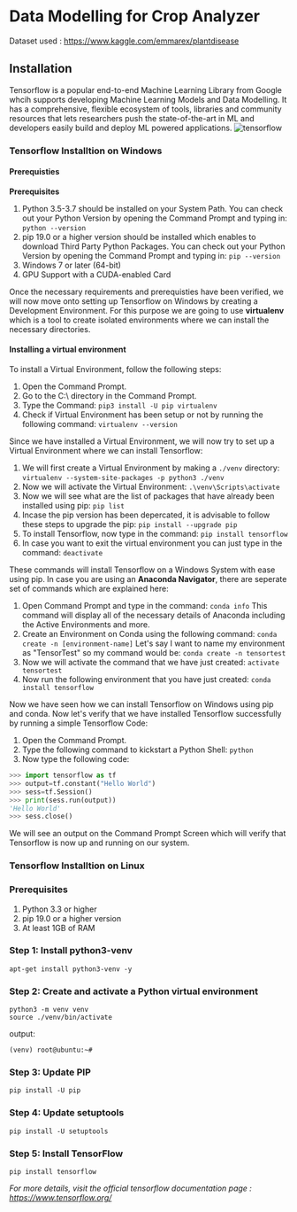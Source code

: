 # <strong>Data Modelling for Crop Analyzer</strong>
Dataset used : https://www.kaggle.com/emmarex/plantdisease

## Installation
Tensorflow is a popular end-to-end Machine Learning Library from Google whcih supports developing Machine Learning Models and Data Modelling. It has a comprehensive, flexible ecosystem of tools, libraries and community resources that lets researchers push the state-of-the-art in ML and developers easily build and deploy ML powered applications.
![tensorflow](https://user-images.githubusercontent.com/43414928/76705997-45680400-670a-11ea-8493-7acc393ebcb8.png)



### <strong>Tensorflow Installtion on Windows</strong>

#### Prerequisties
 <b>Prerequisites</b>
1. Python 3.5-3.7 should be installed on your System Path. You can check out your Python Version by opening the Command Prompt and typing in: ```python --version```
2. pip 19.0 or a higher version should be installed which enables to download Third Party Python Packages. You can check out your Python Version by opening the Command Prompt and typing in: ```pip --version```
3. Windows 7 or later (64-bit)
4. GPU Support with a CUDA-enabled Card

Once the necessary requirements and prerequisties have been verified, we will now move onto setting up Tensorflow on Windows by creating a Development Environment. For this purpose we are going to use **virtualenv** which is a tool to create isolated environments where we can install the necessary directories.

#### Installing a virtual environment
To install a Virtual Environment, follow the following steps: 
1. Open the Command Prompt.
2. Go to the C:\ directory in the Command Prompt. 
3. Type the Command: ```pip3 install -U pip virtualenv```
4. Check if Virtual Environment has been setup or not by running the following command: ```virtualenv --version```

Since we have installed a Virtual Environment, we will now try to set up a Virtual Environment where we can install Tensorflow: 
1. We will first create a Virtual Environment by making a ```./venv``` directory: 
```virtualenv --system-site-packages -p python3 ./venv```
2. Now we will activate the Virtual Environment: 
```.\venv\Scripts\activate```
3. Now we will see what are the list of packages that have already been installed using pip: 
```pip list```
4. Incase the pip version has been depercated, it is advisable to follow these steps to upgrade the pip: 
```pip install --upgrade pip```
5. To install Tensorflow, now type in the command: 
```pip install tensorflow```
6. In case you want to exit the virtual environment you can just type in the command: 
```deactivate```

These commands will install Tensorflow on a Windows System with ease using pip. In case you are using an **Anaconda Navigator**, there are seperate set of commands which are explained here: 

1. Open Command Prompt and type in the command:
```conda info```
This command will display all of the necessary details of Anaconda including the Active Environments and more.
2. Create an Environment on Conda using the following command: 
```conda create -n [environment-name]```
Let's say I want to name my environment as "TensorTest" so my command would be: 
```conda create -n tensortest```
3. Now we will activate the command that we have just created: 
```activate tensortest```
4. Now run the following environment that you have just created: 
```conda install tensorflow```

Now we have seen how we can install Tensorflow on Windows using pip and conda. Now let's verify that we have installed Tensorflow successfully by running a simple Tensorflow Code: 
1. Open the Command Prompt. 
2. Type the following command to kickstart a Python Shell: ```python```
3. Now type the following code: 
```python
>>> import tensorflow as tf
>>> output=tf.constant("Hello World")
>>> sess=tf.Session()
>>> print(sess.run(output))
'Hello World'
>>> sess.close()
```

We will see an output on the Command Prompt Screen which will verify that Tensorflow is now up and running on our system.



### <strong>Tensorflow Installtion on Linux</strong>

### <b>Prerequisites</b>
1. Python 3.3 or higher
2. pip 19.0 or a higher version 
3. At least 1GB of RAM

### <b>Step 1: Install python3-venv</b>
```
apt-get install python3-venv -y
```

### <b>Step 2: Create and activate a Python virtual environment</b>
```
python3 -m venv venv
source ./venv/bin/activate
```
output:
```
(venv) root@ubuntu:~#
```

### <b>Step 3: Update PIP</b>
```
pip install -U pip
```

### <b>Step 4: Update setuptools</b>
```
pip install -U setuptools
```

### <b>Step 5: Install TensorFlow</b>
```
pip install tensorflow
```

*For more details, visit the official tensorflow documentation page : https://www.tensorflow.org/*

